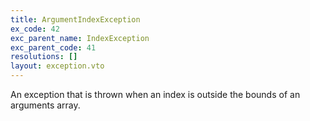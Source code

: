 ```yaml
---
title: ArgumentIndexException
ex_code: 42
exc_parent_name: IndexException
exc_parent_code: 41
resolutions: []
layout: exception.vto
---
```

An exception that is thrown when an index is outside the bounds of an arguments array.
